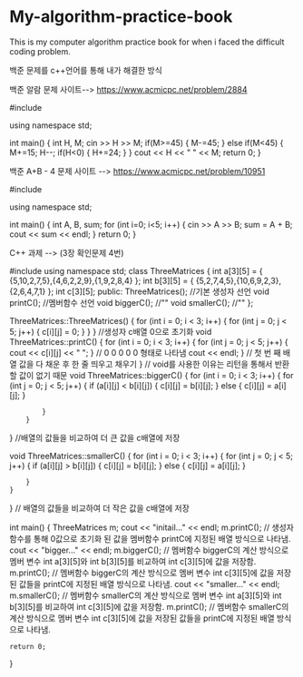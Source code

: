 # My-algorithm-practice-book
This is my computer algorithm practice book for when i faced the difficult coding problem.

백준 문제를 c++언어를 통해 내가 해결한 방식 

백준 알람 문제 사이트--> https://www.acmicpc.net/problem/2884

#include <iostream>

using namespace std;

int main()
{
    int H, M;
    cin >> H >> M;
    if(M>=45)
    {
        M-=45;
    }
    else if(M<45)
    {
        M+=15;
        H--;
        if(H<0)
        {
            H+=24;
        }
    }
    cout << H << " " << M;
    return 0;
}

백준 A+B - 4 문제 사이트 --> https://www.acmicpc.net/problem/10951

#include <iostream>

using namespace std;

int main()
{
    int A, B, sum;
    for (int i=0; i<5; i++)
    {
    cin >> A >> B;
    sum = A + B;
    cout << sum << endl;
    }
    return 0;
}

C++ 과제 --> (3장 확인문제 4번)

#include <iostream>
using namespace std;
class ThreeMatrices {
    int a[3][5] = { {5,10,2,7,5},{4,6,2,2,9},{1,9,2,8,4} };
    int b[3][5] = { {5,2,7,4,5},{10,6,9,2,3},{2,6,4,7,1} };
    int c[3][5];
public:
    ThreeMatrices(); //기본 생성자 선언
    void printC(); //멤버함수 선언
    void biggerC(); //""
    void smallerC(); //""
};

ThreeMatrices::ThreeMatrices() {
    for (int i = 0; i < 3; i++) {
        for (int j = 0; j < 5; j++) {
            c[i][j] = 0;
        }
    }
} //생성자 c배열 0으로 초기화
void ThreeMatrices::printC() {
    for (int i = 0; i < 3; i++) {
        for (int j = 0; j < 5; j++) {
            cout << c[i][j] << " ";
        } // 0 0 0 0 0 형태로 나타냄
        cout << endl;
    } // 첫 번 째 배열 값을 다 채운 후 한 줄 띄우고 채우기
} // void를 사용한 이유는 리턴을 통해서 반환할 값이 없기 때문
void ThreeMatrices::biggerC() { 
        for (int i = 0; i < 3; i++)
        {
            for (int j = 0; j < 5; j++) {
                if (a[i][j] < b[i][j]) {
                    c[i][j] = b[i][j];
                } 
                else {
                    c[i][j] = a[i][j];
                }

            }
        }
} //배열의 값들을 비교하여 더 큰 값을 c배열에 저장

void ThreeMatrices::smallerC() {
    for (int i = 0; i < 3; i++)
    {
        for (int j = 0; j < 5; j++) {
            if (a[i][j] > b[i][j]) {
                c[i][j] = b[i][j];
            }
            else {
                c[i][j] = a[i][j];
            }

        }
    }
} // 배열의 값들을 비교하여 더 작은 값을 c배열에 저장

int main()
{
    ThreeMatrices m;
    cout << "initail..." << endl;
    m.printC(); // 생성자 함수를 통해 0값으로 초기화 된 값을 멤버함수 printC에 지정된 배열 방식으로 나타냄.
    cout << "bigger..." << endl;
    m.biggerC(); // 멤버함수 biggerC의 계산 방식으로 멤버 변수 int a[3][5]와 int b[3][5]를 비교하여 int c[3][5]에 값을 저장함.
    m.printC(); // 멤버함수 biggerC의 계산 방식으로 멤버 변수 int c[3][5]에 값을 저장된 값들을 printC에 지정된 배열 방식으로 나타냄.
    cout << "smaller..." << endl;
    m.smallerC(); // 멤버함수 smallerC의 계산 방식으로 멤버 변수 int a[3][5]와 int b[3][5]를 비교하여 int c[3][5]에 값을 저장함.
    m.printC(); // 멤버함수 smallerC의 계산 방식으로 멤버 변수  int c[3][5]에 값을 저장된 값들을 printC에 지정된 배열 방식으로 나타냄.

    return 0;
}
